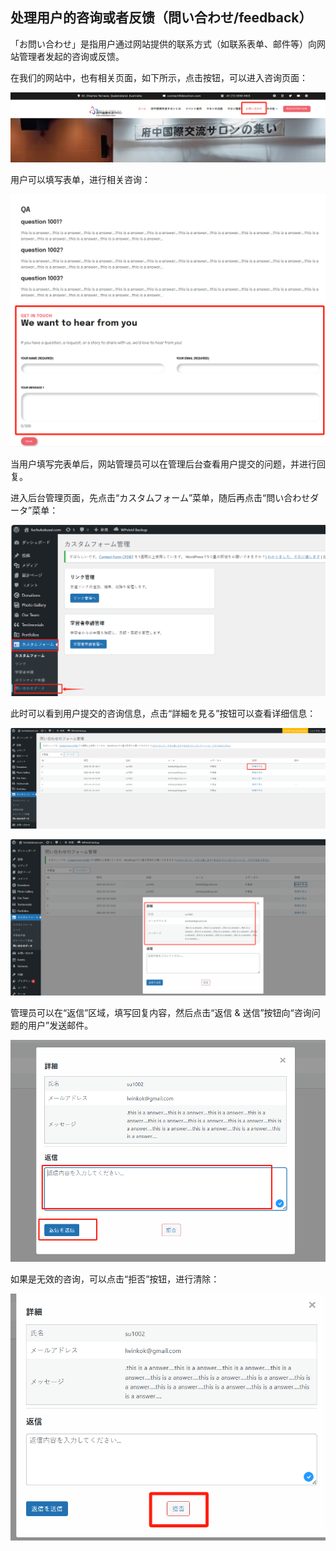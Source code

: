## 处理用户的咨询或者反馈（問い合わせ/feedback）

「お問い合わせ」是指用户通过网站提供的联系方式（如联系表单、邮件等）向网站管理者发起的咨询或反馈。

在我们的网站中，也有相关页面，如下所示，点击按钮，可以进入咨询页面：

![qaPaeg1](../images/image-30.png)

用户可以填写表单，进行相关咨询：

![qaPageForm1](../images/image-31.png)

当用户填写完表单后，网站管理员可以在管理后台查看用户提交的问题，并进行回复。

进入后台管理页面，先点击“カスタムフォーム”菜单，随后再点击“問い合わせダータ”菜单：

![checkUserQaListPage1](../images/image-32.png)

此时可以看到用户提交的咨询信息，点击“詳細を見る”按钮可以查看详细信息：

![qaDetailBtn1](../images/image-33.png)

![qaDetailDialog1](../images/image-34.png)

管理员可以在“返信”区域，填写回复内容，然后点击“返信 & 送信”按钮向“咨询问题的用户”发送邮件。

![replyQa](../images/image-35.png)

如果是无效的咨询，可以点击“拒否”按钮，进行清除：

![clearQa](../images/image-36.png)
